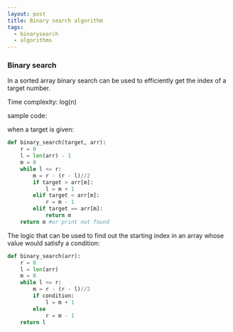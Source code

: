 ```yaml
---
layout: post
title: Binary search algorithm
tags:
  - binarysearch
  - algorithms
---
```

### Binary search
In a sorted array binary search can be used to efficiently get the index of a target number. 

Time complexity: log(n)

sample code: 

when a target is given:
```python
def binary_search(target, arr):
    r = 0
    l = len(arr) - 1
    m = 0
    while l <= r:
        m = r - (r - l)//2
        if target > arr[m]:
            l = m + 1
        elif target < arr[m]:
            r = m - 1
        elif target == arr[m]:
            return m
    return m #or print not found
```

The logic that can be used to find out the starting index in an array whose value would satisfy a condition:
```python
def binary_search(arr):
    r = 0
    l = len(arr)
    m = 0
    while l <= r:
        m = r - (r - l)//2
        if condition:
            l = m + 1
        else
            r = m - 1
    return l

```